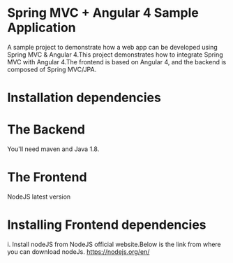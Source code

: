 # Spring MVC + Angular 4 Sample Application

   A sample project to demonstrate how a web app can be developed using Spring MVC & Angular 4.This project demonstrates how to integrate Spring MVC with Angular 4.The frontend is based on Angular 4, and the backend is composed of Spring MVC/JPA.
   
 # Installation dependencies
 
 # The Backend
  You'll need maven and Java 1.8.

 # The Frontend
  NodeJS latest version

# Installing Frontend dependencies

 i. Install nodeJS from NodeJS official website.Below is the link from where you can download nodeJs.
 https://nodejs.org/en/
